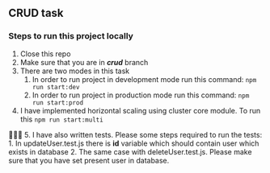## CRUD task

### Steps to run this project locally

1. Close this repo
2. Make sure that you are in ***crud*** branch
3. There are two modes in this task
    1. In order to run project in development mode run this command: `npm run start:dev`
    2. In order to run project in production mode run this command: `npm run start:prod`
4. I have implemented horizontal scaling using cluster core module. To run this `npm run start:multi`

🔔🔔🔔
5. I have also written tests. Please some steps required to run the tests: 
    1. In updateUser.test.js there is **id** variable which should contain user which exists in database
    2. The same case with deleteUser.test.js.
    Please make sure that you have set present user in database.
